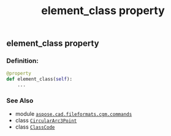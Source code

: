 ﻿---
title: element_class property
second_title: Aspose.CAD for Python via .NET API References
description: 
type: docs
weight: 60
url: /python-net/aspose.cad.fileformats.cgm.commands/circulararc3point/element_class/
is_root: false
---

## element_class property

### Definition:
```python
@property
def element_class(self):
    ...
```

### See Also
* module [`aspose.cad.fileformats.cgm.commands`](../../)
* class [`CircularArc3Point`](/cad/python-net/aspose.cad.fileformats.cgm.commands/circulararc3point)
* class [`ClassCode`](/cad/python-net/aspose.cad.fileformats.cgm.enums/classcode)
